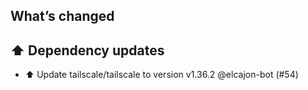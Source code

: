 ## What’s changed
## ⬆️ Dependency updates

- ⬆️ Update tailscale/tailscale to version v1.36.2 @elcajon-bot (#54)
